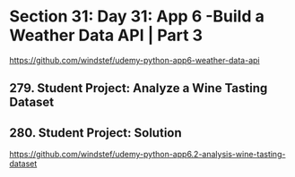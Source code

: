# Section 31: Day 31: App 6 -Build a Weather Data API | Part 3

https://github.com/windstef/udemy-python-app6-weather-data-api

## 279. Student Project: Analyze a Wine Tasting Dataset
## 280. Student Project: Solution

https://github.com/windstef/udemy-python-app6.2-analysis-wine-tasting-dataset